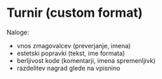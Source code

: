 # Turnir (custom format)

Naloge:
- vnos zmagovalcev (preverjanje, imena)
- estetski popravki (tekst, ime formata)
- berljivost kode (komentarji, imena spremenljivk)
- razdelitev nagrad glede na vpisnino